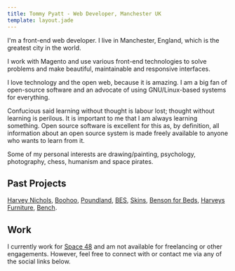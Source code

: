 ```yaml
---
title: Tommy Pyatt - Web Developer, Manchester UK
template: layout.jade
---
```


I'm a front-end web developer. I live in Manchester, England, which is the greatest city in the world.

I work with Magento and use various front-end technologies to solve problems and make beautiful, maintainable and responsive interfaces.

I love technology and the open web, because it is amazing. I am a big fan of open-source software and an advocate of using GNU/Linux-based systems for everything.

Confucious said learning without thought is labour lost; thought without learning is perilous. It is important to me that I am always learning something. Open source software is excellent for this as, by definition, all information about an open source system is made freely available to anyone who wants to learn from it.

Some of my personal interests are drawing/painting, psychology, photography, chess, humanism and space pirates.

## Past Projects

<a href="http://www.harveynichols.com/" target="_blank">Harvey Nichols</a>, <a href="http://www.boohoo.com/" target="_blank">Boohoo</a>, <a href="https://www.poundland.co.uk/" target="_blank">Poundland</a>, <a href="https://www.bes.co.uk/" target="_blank">BES</a>, <a href="https://www.skins.net/uk/" target="_blank">Skins</a>, <a href="http://www.bensonsforbeds.co.uk/" target="_blank">Benson for Beds</a>, <a href="http://www.harveysfurniture.co.uk/" target="_blank">Harveys Furniture</a>, <a href="https://www.bench.co.uk/" target="_blank">Bench</a>.

## Work

I currently work for <a href="http://www.space48.com/" target="_blank">Space 48</a> and am not available for freelancing or other engagements. However, feel free to connect with or contact me via any of the social links below.


